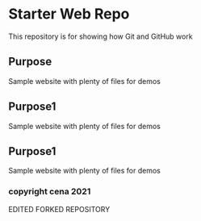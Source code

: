 # Starter Web Repo

This repository is for showing how Git and GitHub work

## Purpose

Sample website with plenty of files for demos
## Purpose1

Sample website with plenty of files for demos
## Purpose1


Sample website with plenty of files for demos

### copyright cena 2021

EDITED FORKED REPOSITORY